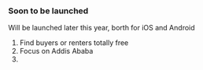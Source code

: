 ### Soon to be launched
Will be launched later this year, borth for iOS and Android

1. Find buyers or renters totally free
2. Focus on Addis Ababa
3. 




